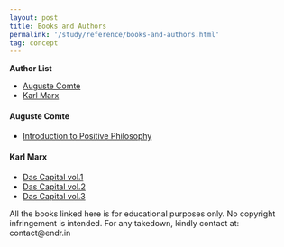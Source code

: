 ```yaml
---
layout: post
title: Books and Authors
permalink: '/study/reference/books-and-authors.html'
tag: concept
---
```


**Author List**

- [Auguste Comte](#auguste-comte)
- [Karl Marx](#karl-marx)

#### Auguste Comte

- [Introduction to Positive Philosophy](/assets/study/books/auguste-comte-introduction-to-positive-philosophy.pdf)

#### Karl Marx
- [Das Capital vol.1](/assets/study/books/karl-marx-das-capital-vol-1.pdf)
- [Das Capital vol.2](/assets/study/books/karl-marx-das-capital-vol-2.pdf)
- [Das Capital vol.3](/assets/study/books/karl-marx-das-capital-vol-3.pdf)


<div class="notification is-warning is-light mt-4">
  <p>All the books linked here is for educational purposes only. No copyright infringement is intended. For any takedown, kindly contact at: contact@endr.in</p>
</div>